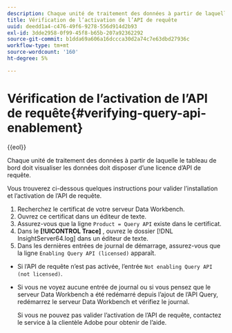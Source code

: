 ```yaml
---
description: Chaque unité de traitement des données à partir de laquelle le tableau de bord doit visualiser les données doit disposer d’une licence d’API de requête.
title: Vérification de l’activation de l’API de requête
uuid: deedd1a4-c476-49f6-9278-556d914d2b93
exl-id: 3dde2958-0f99-45f8-b65b-207a92362292
source-git-commit: b1dda69a606a16dccca30d2a74c7e63dbd27936c
workflow-type: tm+mt
source-wordcount: '160'
ht-degree: 5%

---
```


# Vérification de l’activation de l’API de requête{#verifying-query-api-enablement}

{{eol}}

Chaque unité de traitement des données à partir de laquelle le tableau de bord doit visualiser les données doit disposer d’une licence d’API de requête.

Vous trouverez ci-dessous quelques instructions pour valider l’installation et l’activation de l’API de requête.

1. Recherchez le certificat de votre serveur Data Workbench.
1. Ouvrez ce certificat dans un éditeur de texte.
1. Assurez-vous que la ligne `Product = Query API` existe dans le certificat.
1. Dans le **[!UICONTROL Trace]** , ouvrez le dossier [!DNL InsightServer64.log] dans un éditeur de texte.
1. Dans les dernières entrées de journal de démarrage, assurez-vous que la ligne `Enabling Query API (licensed)` apparaît.

* Si l’API de requête n’est pas activée, l’entrée `Not enabling Query API (not licensed)`.
* Si vous ne voyez aucune entrée de journal ou si vous pensez que le serveur Data Workbench a été redémarré depuis l’ajout de l’API Query, redémarrez le serveur Data Workbench et vérifiez le journal.

   Si vous ne pouvez pas valider l’activation de l’API de requête, contactez le service à la clientèle Adobe pour obtenir de l’aide.
